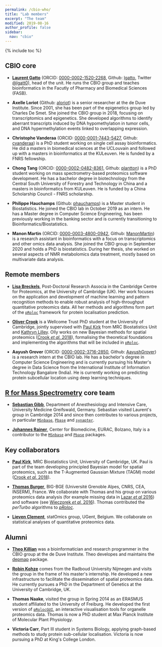 ```yaml
---
permalink: /cbio-who/
title: "Lab members"
excerpt: "The team"
modified: 2019-08-16
author_profile: false
sidebar:
  nav: "cbio"
---
```


{% include toc %}

## CBIO core

- [**Laurent Gatto**](http://lgatto.github.io/about/) (ORCID:
  [0000-0002-1520-2268](https://orcid.org/0000-0002-1520-2268),
  Github: [lgatto](https://github.com/lgatto/), Twitter
  [@lgatt0](https://twitter.com/lgatt0)), head of the unit. He runs
  the CBIO group and teaches bioinformatics in the Facutly of Pharmacy
  and Biomedical Sciences (FASB).

- **Axelle Loriot** (Github: [aloriot](https://github.com/aloriot)) is
  a senior researcher at the de Duve Institute. Since 2001, she has
  been part of the epigenetics group led by Charles De Smet. She
  joined the CBIO group in 2018, focusing on transcriptomics and
  epigenetics. She developed algorithms to identify aberrant
  transcripts induced by DNA hypomethylation in tumor cells, and DNA
  hypermethylation events linked to overlapping expression.

- **Christophe Vanderaa** (ORCID:
  [0000-0001-7443-5427](https://orcid.org/0000-0001-7443-5427),
  Github: [cvanderaa](https://github.com/cvanderaa)) is a PhD student
  working on single cell assay bioinformatics. He did a masters in
  biomedical sciences at the UCLouvain and followed up with a masters
  in bioinformatics at the KULeuven. He is funded by a FNRS
  fellowship.

- **Chong Tang** (ORCID:
  [0000-0002-0482-8361](https://orcid.org/0000-0002-0482-8361),
  Github: [plantton](https://github.com/plantton)) is a PhD student
  working on mass spectrometry-based proteomics software
  development. He has a bachelor degree in biotechnology from the
  Central South University of Forestry and Technology in China and a
  masters in bioinformatics from KULeuven. He is funded by a China
  Scholarship Council - FNRS scholarship.

- **Philippe Hauchamps** (Github: [phauchamps](https://github.com/phauchamps))
  is a Master student in Biostatistics. He joined the CBIO lab in October 2019
  as an intern. He has a Master degree in Computer Science Engineering, has been
  previously working in the banking sector and is currently transitioning to
  Bioinformatics/Biostatistics.

- **Manon Martin** (ORCID:
  [0000-0003-4800-0942](https://orcid.org/0000-0003-4800-0942), 
  Github: [ManonMartin](https://github.com/ManonMartin)) is a research assistant 
  in bioinformatics with a focus on transcriptomics and other omics data analysis. 
  She joined the CBIO group in September 2020 and holds a PhD is biostatistics. 
  During her thesis, she worked on several aspects of NMR metabolomics 
  data treatment, mostly based on multivariate data analysis.
  

## Remote members

- [**Lisa Breckels**](https://lmsimp.github.io/), Post-Doctoral
  Research Associa in the Cambridge Centre for Proteomics, at the
  University of Cambridge (UK). Her work focuses on the application
  and development of machine learning and pattern recognition methods
  to enable robust analysis of high-throughput quantitative proteomics
  data.  All her methods and algorithms form part of the
  [`pRoloc`](http://bioconductor.org/packages/pRoloc) framework for
  protein localisation prediction.

- [**Oliver Crook**](https://olivercrook.co.uk/) is a Wellcome Trust
  PhD student at the University of Cambridge, jointly supervised with
  [Paul
  Kirk](http://www.mrc-bsu.cam.ac.uk/people/in-alphabetical-order/h-to-m/paul-kirk/)
  from MRC Biostatistics Unit and [Kathryn
  Lilley](http://www.bioc.cam.ac.uk/people/uto/lilley). Olly works on
  new Bayesian methods for spatial proteomics ([Crook *et al.*
  2018](https://doi.org/10.1371/journal.pcbi.1006516)), formalising
  the theoretical foundations and implementing the algorithms that
  will be included in [`pRoloc`](https://lgatto.github.io/pRoloc/).

- **Aayush Grover** (ORCID:
  [0000-0002-3716-2850](https://orcid.org/0000-0002-3716-2850),
  Github: [AayushGrover](https://github.com/AayushGrover)) is a
  research intern at the CBIO lab. He has a bachelor's degree in
  Computer Science Engineering and is currently pursuing his Master's
  degree in Data Science from the International Institute of
  Information Technology Bangalore (India). He is currently working on
  predicting protein subcellular location using deep learning
  techniques.

## [R for Mass Spectrometry](https://www.rformassspectrometry.org/) core team

- [**Sebastian Gibb**](http://sebastiangibb.de/), Department of
  Anesthesiology and Intensive Care, University Medicine Greifswald,
  Germany. Sebastian visited Laurent's group in Cambridge 2014 and
  since then contributes to various projects, in particular
  [`MSnbase`](http://lgatto.github.io/MSnbase),
  [`Pbase`](http://bioconductor.org/packages/Pbase) and
  [`synapter`](http://bioconductor.org/packages/synapter).

- [**Johannes
  Rainer**](http://www.eurac.edu/en/research/health/biomed/staff/Pages/staffdetails.aspx?persId=34084),
  Center for Biomedicine, EURAC, Bolzano, Italy is a contributor to
  the [`MSnbase`](http://lgatto.github.io/MSnbase) and
  [`Pbase`](http://bioconductor.org/packages/Pbase) packages.

## Key collaborators

- [**Paul
  Kirk**](https://www.mrc-bsu.cam.ac.uk/people/in-alphabetical-order/h-to-m/paul-kirk/),
  MRC Biostatistics Unit, University of Cambridge, UK. Paul is part of
  the team developing principled Bayesian model for spatial
  proteomics, such as the T-Augmented Gaussian Mixture (TAGM) model
  ([Crook *et al.*
  2018](https://doi.org/10.1371/journal.pcbi.1006516)).

<!-- - [**Kathyn S. Lilley**](http://www.bioc.cam.ac.uk/people/uto/lilley), -->
<!--   Cambridge Centre for Proteomics, Department of Biochemistry, -->
<!--   University of Cambridge, UK. Kathryn's lab developed the LOPIT -->
<!--   ([Dunkley *et al.* -->
<!--   2006](https://www.ncbi.nlm.nih.gov/pubmed/16618929)) and hyperLOPIT -->
<!--   ([Christoforou *et al.* -->
<!--   2016](https://www.ncbi.nlm.nih.gov/pubmed/26754106)) -->
<!--   technologies. Her lab is at the origin of some of the very best -->
<!--   spatial proteomics datasets in the world, which we help to analyse -->
<!--   and interpret by applying our dedicated software (see for example -->
<!--   [Breckels *et al.* 2016 in -->
<!--   F1000Research](https://f1000research.com/articles/5-2926/)). -->

<!-- - [**Sean Holden**](http://www.cl.cam.ac.uk/~sbh11/), Computer -->
<!--   Laboratory. We collaborate with Sean on the development and -->
<!--   application of machine learning algorithms to solve problems in -->
<!--   spatial proteomics. A recent example is transfer learning -->
<!--   ([Breckels *et al.* 2016](http://journals.plos.org/ploscompbiol/article?id=10.1371/journal.pcbi.1004920)). -->

- [**Thomas
  Burger**](https://sites.google.com/site/thomasburgerswebpage/),
  BIG-BGE (Université Grenoble Alpes, CNRS, CEA, INSERM), France. We
  collaborate with Thomas and his group on various proteomics data
  analysis (for example missing data in [Lazar *et al*
  2016](https://www.ncbi.nlm.nih.gov/pubmed/26906401)) and software
  (see [Wieczorek *et al.*
  2016](https://www.ncbi.nlm.nih.gov/pubmed/27605098)). Thomas
  contributed the *perTurbo* algorithms to
  [*pRoloc*](https://bioconductor.org/packages/pRoloc).

- [**Lieven Clement**](https://statomics.github.io/), statOmics group,
  UGent, Belgium. We collaborate on statistical analyses of
  quantitative proteomics data.

## Alumni

- [**Theo Killian**](https://github.com/tfkillian) was a
  bioinformatician and research programmer in the CBIO group at the de
  Duve Institute. Theo developes and maintains the
  [depmap](http://bioconductor.org/packages/release/data/experiment/html/depmap.html)
  package.

- [**Robin Kohze**](https://github.com/Kohze) comes from the Radboud
  University Nijmegen and visits the group in the frame of his
  master's internship. He developed a new infrastructure to facilitate
  the dissemination of spatial proteomics data. He currently pursues a
  PhD in the Department of Genetics at the University of Cambridge,
  UK.

- **Thomas Naake**, visited the group in Spring 2014 as an ERASMUS
  student affiliated to the University of Freiburg. He developed the
  first version of
  [`pRolocGUI`](https://bioconductor.org/packages/release/bioc/html/pRolocGUI.html),
  an interactive visualisation tools for organelle proteomics
  data. Thomas is now a PhD student at Max Planck Institute of
  Molecular Plant Physiology.

- **Victoria Carr**, Part III student in Systems Biology, applying
  graph-based methods to study protein sub-cellular
  localisation. Victoria is now pursuing a PhD at King's College
  London.

